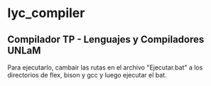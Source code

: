 # lyc_compiler

## Compilador TP - Lenguajes y Compiladores UNLaM

Para ejecutarlo, cambair las rutas en el archivo "Ejecutar.bat" a los directorios de flex, bison y gcc y luego ejecutar el bat.
